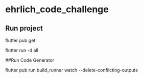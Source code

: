 # ehrlich_code_challenge

## Run project

flutter pub get

flutter run -d all

##Run Code Generator

flutter pub run build_runner watch --delete-conflicting-outputs
